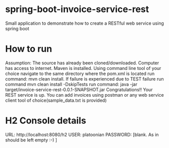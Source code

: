 # spring-boot-invoice-service-rest
Small application to demonstrate how to create a RESTful web service using spring boot

How to run
==========
Assumption: The source has already been cloned/downloaded. Computer has access to internet. Maven is installed.
Using command line tool of your choice navigate to the same directory where the pom.xml is located
run command: mvn clean install. If failure is experienced due to TEST failure run command mvn clean install -DskipTests
run command: java -jar target/invoice-service-rest-0.0.1-SNAPSHOT.jar
Congratulations!! Your REST service is up. You can add invoices using postman or any web service client tool of choice(sample_data.txt is provided)

H2 Console details
==================
URL: http://localhost:8080/h2 
USER: platoonian
PASSWORD: [blank. As in should be left empty :-) ]
